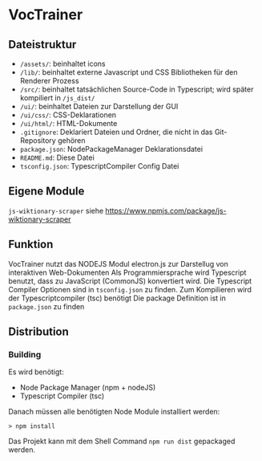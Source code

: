 # VocTrainer

## Dateistruktur

- `/assets/`: beinhaltet icons
- `/lib/`: beinhaltet externe Javascript und CSS Bibliotheken für den Renderer Prozess
- `/src/`: beinhaltet tatsächlichen Source-Code in Typescript; wird später kompiliert in `/js_dist/`
- `/ui/`: beinhaltet Dateien zur Darstellung der GUI
- `/ui/css/`: CSS-Deklarationen
- `/ui/html/`: HTML-Dokumente
- `.gitignore`: Deklariert Dateien und Ordner, die nicht in das Git-Repository gehören
- `package.json`: NodePackageManager Deklarationsdatei
- `README.md`: Diese Datei
- `tsconfig.json`: TypescriptCompiler Config Datei

## Eigene Module

`js-wiktionary-scraper` siehe https://www.npmjs.com/package/js-wiktionary-scraper

## Funktion

VocTrainer nutzt das NODEJS Modul electron.js zur Darstellug von interaktiven Web-Dokumenten
Als Programmiersprache wird Typescript benutzt, dass zu JavaScript (CommonJS) konvertiert wird. Die Typescript Compiler Optionen sind in `tsconfig.json` zu finden. Zum Kompilieren wird der Typescriptcompiler (tsc) benötigt
Die package Definition ist in `package.json` zu finden

## Distribution

### Building
Es wird benötigt:
- Node Package Manager (npm + nodeJS)
- Typescript Compiler (tsc)

Danach müssen alle benötigten Node Module installiert werden:

`> npm install`

Das Projekt kann mit dem Shell Command `npm run dist` gepackaged werden.
